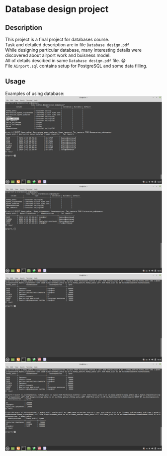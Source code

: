 # Database design project

## Description
This project is a final project for databases course. <br />
Task and detailed description are in file `Database design.pdf`<br />
While designing particular database, many interesting details were discovered about airport work and buisness model. <br />
All of details descibed in same `Database design.pdf` file. :grin:<br />
File `Airport.sql` contains setup for PostgreSQL and some data filling.
## Usage
Examples of using database:
![example 1](example1.png)
![example 2](example2.png)
![example 3](example3.png)
![example 4](example4.png)
